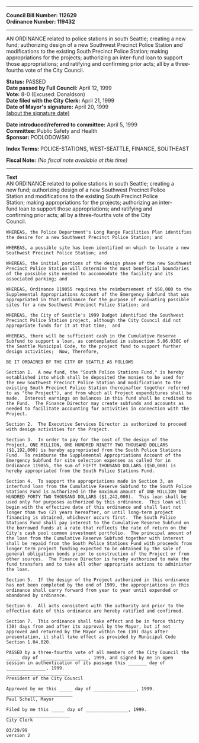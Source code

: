 * * * * *  
  
**Council Bill Number: [](#h0)[](#h2)112629**   
**Ordinance Number: 119432**  
  
* * * * *  
  
AN ORDINANCE related to police stations in south Seattle; creating a new fund; authorizing design of a new Southwest Precinct Police Station and modifications to the existing South Precinct Police Station; making appropriations for the projects; authorizing an inter-fund loan to support those appropriations; and ratifying and confirming prior acts; all by a three-fourths vote of the City Council.  
  
**Status:** PASSED   
**Date passed by Full Council:** April 12, 1999   
**Vote:** 8-0 (Excused: Donaldson)   
**Date filed with the City Clerk:** April 21, 1999   
**Date of Mayor's signature:** April 20, 1999   
[(about the signature date)](/~public/approvaldate.htm)   
  
  
**Date introduced/referred to committee:** April 5, 1999   
**Committee:** Public Safety and Health   
**Sponsor:** PODLODOWSKI   
  
**Index Terms:** POLICE-STATIONS, WEST-SEATTLE, FINANCE, SOUTHEAST  
  
**Fiscal Note:** *(No fiscal note available at this time)*  
  
* * * * *  
  
**Text**  
    AN ORDINANCE related to police stations in south Seattle; creating a  
    new fund; authorizing design of a new Southwest Precinct Police  
    Station and modifications to the existing South Precinct Police  
    Station; making appropriations for the projects; authorizing an inter-  
    fund loan to support those appropriations; and ratifying and  
    confirming prior acts; all by a three-fourths vote of the City  
    Council.  
  
    WHEREAS, the Police Department's Long Range Facilities Plan identifies  
    the desire for a new Southwest Precinct Police Station; and  
  
    WHEREAS, a possible site has been identified on which to locate a new  
    Southwest Precinct Police Station; and  
  
    WHEREAS, the initial portions of the design phase of the new Southwest  
    Precinct Police Station will determine the most beneficial boundaries  
    of the possible site needed to accommodate the facility and its  
    associated parking; and  
  
    WHEREAS, Ordinance 119055 requires the reimbursement of $50,000 to the  
    Supplemental Appropriations Account of the Emergency Subfund that was  
    appropriated in that ordinance for the purpose of evaluating possible  
    sites for a new Southwest Precinct Police Station; and  
  
    WHEREAS, the City of Seattle's 1999 Budget identified the Southwest  
    Precinct Police Station project, although the City Council did not  
    appropriate funds for it at that time;  and  
  
    WHEREAS, there will be sufficient cash in the Cumulative Reserve  
    Subfund to support a loan, as contemplated in subsection 5.06.030C of  
    the Seattle Municipal Code, to the project fund to support further  
    design activities;  Now, Therefore,  
  
    BE IT ORDAINED BY THE CITY OF SEATTLE AS FOLLOWS  
  
    Section 1.  A new fund, the "South Police Stations Fund," is hereby  
    established into which shall be deposited the monies to be used for  
    the new Southwest Precinct Police Station and modifications to the  
    existing South Precinct Police Station (hereinafter together referred  
    to as "the Project"), and from which all Project expenditures shall be  
    made.  Interest earnings on balances in this fund shall be credited to  
    the Fund.  The Finance Director may create subfunds and accounts as  
    needed to facilitate accounting for activities in connection with the  
    Project.  
  
    Section 2.  The Executive Services Director is authorized to proceed  
    with design activities for the Project.  
  
    Section 3.  In order to pay for the cost of the design of the  
    Project, ONE MILLION, ONE HUNDRED NINETY TWO THOUSAND DOLLARS  
    ($1,192,000) is hereby appropriated from the South Police Stations  
    Fund.  To reimburse the Supplemental Appropriations Account of the  
    Emergency Subfund for site selection expenses as called for in  
    Ordinance 119055, the sum of FIFTY THOUSAND DOLLARS ($50,000) is  
    hereby appropriated from the South Police Stations Fund.  
  
    Section 4.  To support the appropriations made in Section 3, an  
    interfund loan from the Cumulative Reserve Subfund to the South Police  
    Stations Fund is authorized in the maximum amount of ONE MILLION TWO  
    HUNDRED FORTY TWO THOUSAND DOLLARS ($1,242,000).  This loan shall be  
    used only for purposes authorized by this ordinance.  This loan will  
    begin with the effective date of this ordinance and shall last not  
    longer than two (2) years hereafter, or until long-term project  
    financing is obtained, whichever occurs first.  The South Police  
    Stations Fund shall pay interest to the Cumulative Reserve Subfund on  
    the borrowed funds at a rate that reflects the rate of return on the  
    City's cash pool common investment portfolio.  The principal amount of  
    the loan from the Cumulative Reserve Subfund together with interest  
    shall be repaid from the South Police Stations Fund with proceeds from  
    longer term project funding expected to be obtained by the sale of  
    general obligation bonds prior to construction of the Project or from  
    other sources.  The Finance Director is hereby authorized to make the  
    fund transfers and to take all other appropriate actions to administer  
    the loan.  
  
    Section 5.  If the design of the Project authorized in this ordinance  
    has not been completed by the end of 1999, the appropriations in this  
    ordinance shall carry forward from year to year until expended or  
    abandoned by ordinance.  
  
    Section 6.  All acts consistent with the authority and prior to the  
    effective date of this ordinance are hereby ratified and confirmed.  
  
    Section 7.  This ordinance shall take effect and be in force thirty  
    (30) days from and after its approval by the Mayor, but if not  
    approved and returned by the Mayor within ten (10) days after  
    presentation, it shall take effect as provided by Municipal Code  
    Section 1.04.020.  
  
    PASSED by a three-fourths vote of all members of the City Council the  
    _____ day of __________________, 1999, and signed by me in open  
    session in authentication of its passage this _______ day of  
    _______________, 1999.  
    ________________________  
    President of the City Council  
  
    Approved by me this _____ day of ________________, 1999.  
    _________________________  
    Paul Schell, Mayor  
  
    Filed by me this _____ day of ________________, 1999.  
    ________________________  
    City Clerk  
  
    03/29/99  
    version 2  
